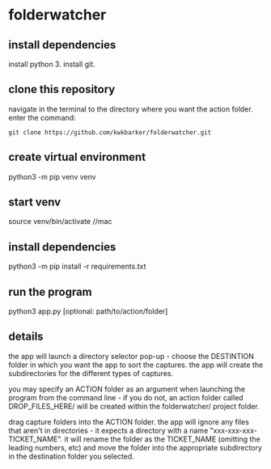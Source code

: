 # folderwatcher

## install dependencies

install python 3.
install git.
## clone this repository

navigate in the terminal to the directory where you want the action folder. enter the command:

    git clone https://github.com/kwkbarker/folderwatcher.git

## create virtual environment

python3 -m pip venv venv

## start venv

source venv/bin/activate  //mac


## install dependencies

python3 -m pip install -r requirements.txt

## run the program

python3 app.py [optional: path/to/action/folder]


## details

the app will launch a directory selector pop-up - choose the DESTINTION folder in which you want the app to sort the captures. the app will create the subdirectories for the different types of captures.

you may specify an ACTION folder as an argument when launching the program from the command line - if you do not, an action folder called DROP_FILES_HERE/ will be created within the folderwatcher/ project folder.

drag capture folders into the ACTION folder. the app will ignore any files that aren't in directories - it expects a directory with a name "xxx-xxx-xxx-TICKET_NAME". it will rename the folder as the TICKET_NAME (omitting the leading numbers, etc) and move the folder into the appropriate subdirectory in the destination folder you selected.